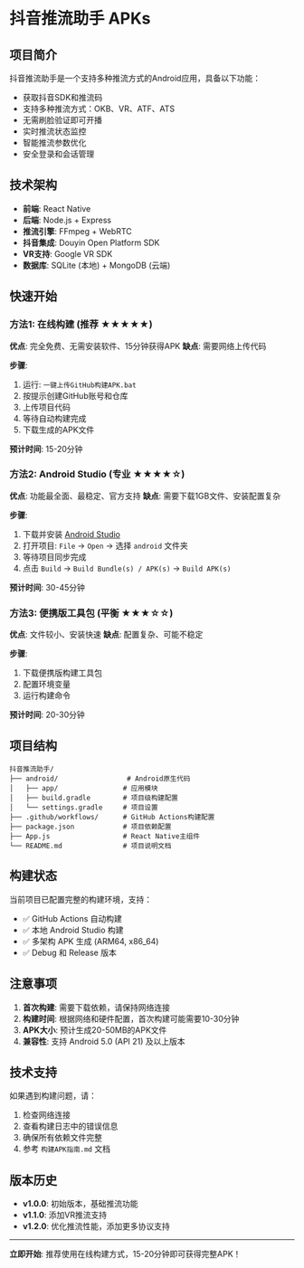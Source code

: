 # 抖音推流助手 APKs

## 项目简介

抖音推流助手是一个支持多种推流方式的Android应用，具备以下功能：

- 获取抖音SDK和推流码
- 支持多种推流方式：OKB、VR、ATF、ATS
- 无需刷脸验证即可开播
- 实时推流状态监控
- 智能推流参数优化
- 安全登录和会话管理

## 技术架构

- **前端**: React Native
- **后端**: Node.js + Express
- **推流引擎**: FFmpeg + WebRTC
- **抖音集成**: Douyin Open Platform SDK
- **VR支持**: Google VR SDK
- **数据库**: SQLite (本地) + MongoDB (云端)

## 快速开始

### 方法1: 在线构建 (推荐 ★★★★★)

**优点**: 完全免费、无需安装软件、15分钟获得APK
**缺点**: 需要网络上传代码

**步骤**:
1. 运行: `一键上传GitHub构建APK.bat`
2. 按提示创建GitHub账号和仓库
3. 上传项目代码
4. 等待自动构建完成
5. 下载生成的APK文件

**预计时间**: 15-20分钟

### 方法2: Android Studio (专业 ★★★★☆)

**优点**: 功能最全面、最稳定、官方支持
**缺点**: 需要下载1GB文件、安装配置复杂

**步骤**:
1. 下载并安装 [Android Studio](https://developer.android.com/studio)
2. 打开项目: `File` → `Open` → 选择 `android` 文件夹
3. 等待项目同步完成
4. 点击 `Build` → `Build Bundle(s) / APK(s)` → `Build APK(s)`

**预计时间**: 30-45分钟

### 方法3: 便携版工具包 (平衡 ★★★☆☆)

**优点**: 文件较小、安装快速
**缺点**: 配置复杂、可能不稳定

**步骤**:
1. 下载便携版构建工具包
2. 配置环境变量
3. 运行构建命令

**预计时间**: 20-30分钟

## 项目结构

```
抖音推流助手/
├── android/                 # Android原生代码
│   ├── app/                # 应用模块
│   ├── build.gradle        # 项目级构建配置
│   └── settings.gradle     # 项目设置
├── .github/workflows/      # GitHub Actions构建配置
├── package.json            # 项目依赖配置
├── App.js                  # React Native主组件
└── README.md               # 项目说明文档
```

## 构建状态

当前项目已配置完整的构建环境，支持：

- ✅ GitHub Actions 自动构建
- ✅ 本地 Android Studio 构建
- ✅ 多架构 APK 生成 (ARM64, x86_64)
- ✅ Debug 和 Release 版本

## 注意事项

1. **首次构建**: 需要下载依赖，请保持网络连接
2. **构建时间**: 根据网络和硬件配置，首次构建可能需要10-30分钟
3. **APK大小**: 预计生成20-50MB的APK文件
4. **兼容性**: 支持 Android 5.0 (API 21) 及以上版本

## 技术支持

如果遇到构建问题，请：

1. 检查网络连接
2. 查看构建日志中的错误信息
3. 确保所有依赖文件完整
4. 参考 `构建APK指南.md` 文档

## 版本历史

- **v1.0.0**: 初始版本，基础推流功能
- **v1.1.0**: 添加VR推流支持
- **v1.2.0**: 优化推流性能，添加更多协议支持

---

**立即开始**: 推荐使用在线构建方式，15-20分钟即可获得完整APK！


